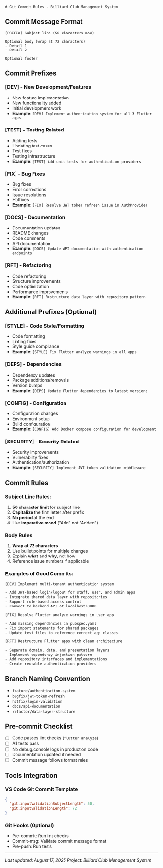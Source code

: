     # Git Commit Rules - Billiard Club Management System

## Commit Message Format
```
[PREFIX] Subject line (50 characters max)

Optional body (wrap at 72 characters)
- Detail 1
- Detail 2

Optional footer
```

## Commit Prefixes

### **[DEV]** - New Development/Features
- New feature implementation
- New functionality added
- Initial development work
- **Example**: `[DEV] Implement authentication system for all 3 Flutter apps`

### **[TEST]** - Testing Related
- Adding tests
- Updating test cases
- Test fixes
- Testing infrastructure
- **Example**: `[TEST] Add unit tests for authentication providers`

### **[FIX]** - Bug Fixes
- Bug fixes
- Error corrections
- Issue resolutions
- Hotfixes
- **Example**: `[FIX] Resolve JWT token refresh issue in AuthProvider`

### **[DOCS]** - Documentation
- Documentation updates
- README changes
- Code comments
- API documentation
- **Example**: `[DOCS] Update API documentation with authentication endpoints`

### **[RFT]** - Refactoring
- Code refactoring
- Structure improvements
- Code optimization
- Performance improvements
- **Example**: `[RFT] Restructure data layer with repository pattern`

## Additional Prefixes (Optional)

### **[STYLE]** - Code Style/Formatting
- Code formatting
- Linting fixes
- Style guide compliance
- **Example**: `[STYLE] Fix Flutter analyze warnings in all apps`

### **[DEPS]** - Dependencies
- Dependency updates
- Package additions/removals
- Version bumps
- **Example**: `[DEPS] Update Flutter dependencies to latest versions`

### **[CONFIG]** - Configuration
- Configuration changes
- Environment setup
- Build configuration
- **Example**: `[CONFIG] Add Docker compose configuration for development`

### **[SECURITY]** - Security Related
- Security improvements
- Vulnerability fixes
- Authentication/authorization
- **Example**: `[SECURITY] Implement JWT token validation middleware`

## Commit Rules

### Subject Line Rules:
1. **50 character limit** for subject line
2. **Capitalize** the first letter after prefix
3. **No period** at the end
4. Use **imperative mood** ("Add" not "Added")

### Body Rules:
1. **Wrap at 72 characters**
2. Use bullet points for multiple changes
3. Explain **what** and **why**, not how
4. Reference issue numbers if applicable

### Examples of Good Commits:

```bash
[DEV] Implement multi-tenant authentication system

- Add JWT-based login/logout for staff, user, and admin apps
- Integrate shared data layer with repositories
- Support role-based access control
- Connect to backend API at localhost:8080

[FIX] Resolve Flutter analyze warnings in user_app

- Add missing dependencies in pubspec.yaml
- Fix import statements for shared packages
- Update test files to reference correct app classes

[RFT] Restructure Flutter apps with clean architecture

- Separate domain, data, and presentation layers
- Implement dependency injection pattern
- Add repository interfaces and implementations
- Create reusable authentication providers
```

## Branch Naming Convention

- `feature/authentication-system`
- `bugfix/jwt-token-refresh`
- `hotfix/login-validation`
- `docs/api-documentation`
- `refactor/data-layer-structure`

## Pre-commit Checklist

- [ ] Code passes lint checks (`flutter analyze`)
- [ ] All tests pass
- [ ] No debug/console logs in production code
- [ ] Documentation updated if needed
- [ ] Commit message follows format rules

## Tools Integration

### VS Code Git Commit Template
```json
{
  "git.inputValidationSubjectLength": 50,
  "git.inputValidationLength": 72
}
```

### Git Hooks (Optional)
- Pre-commit: Run lint checks
- Commit-msg: Validate commit message format
- Pre-push: Run tests

---
*Last updated: August 17, 2025*
*Project: Billiard Club Management System*
